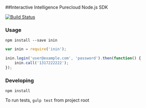 ##Interactive Intelligence Purecloud Node.js SDK

[![Build Status](https://travis-ci.org/Awk34/inin-node.svg)](https://travis-ci.org/Awk34/inin-node)

### Usage

`npm install --save inin`

```js
var inin = require('inin');

inin.login('user@example.com', 'password').then(function() {
    inin.call('1317222222');
});
```

### Developing

`npm install`

To run tests, `gulp test` from project root
